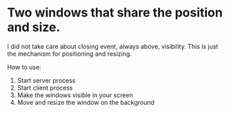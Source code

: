# Two windows that share the position and size. 

I did not take care about closing event, always above, visibility. 
This is just the mechanism for positioning and resizing.

How to use:
1) Start server process
2) Start client process
3) Make the windows visible in your screen
4) Move and resize the window on the background
